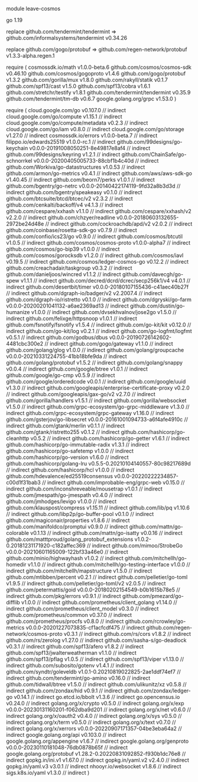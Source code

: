 module leave-cosmos

go 1.19

replace github.com/tendermint/tendermint => github.com/informalsystems/tendermint v0.34.26

replace github.com/gogo/protobuf => github.com/regen-network/protobuf v1.3.3-alpha.regen.1

require (
	cosmossdk.io/math v1.0.0-beta.6
	github.com/cosmos/cosmos-sdk v0.46.10
	github.com/cosmos/gogoproto v1.4.6
	github.com/gogo/protobuf v1.3.2
	github.com/gorilla/mux v1.8.0
	github.com/rakyll/statik v0.1.7
	github.com/spf13/cast v1.5.0
	github.com/spf13/cobra v1.6.1
	github.com/stretchr/testify v1.8.1
	github.com/tendermint/tendermint v0.35.9
	github.com/tendermint/tm-db v0.6.7
	google.golang.org/grpc v1.53.0
)

require (
	cloud.google.com/go v0.107.0 // indirect
	cloud.google.com/go/compute v1.15.1 // indirect
	cloud.google.com/go/compute/metadata v0.2.3 // indirect
	cloud.google.com/go/iam v0.8.0 // indirect
	cloud.google.com/go/storage v1.27.0 // indirect
	cosmossdk.io/errors v1.0.0-beta.7 // indirect
	filippo.io/edwards25519 v1.0.0-rc.1 // indirect
	github.com/99designs/go-keychain v0.0.0-20191008050251-8e49817e8af4 // indirect
	github.com/99designs/keyring v1.2.1 // indirect
	github.com/ChainSafe/go-schnorrkel v0.0.0-20200405005733-88cbf1b4c40d // indirect
	github.com/Workiva/go-datastructures v1.0.53 // indirect
	github.com/armon/go-metrics v0.4.1 // indirect
	github.com/aws/aws-sdk-go v1.40.45 // indirect
	github.com/beorn7/perks v1.0.1 // indirect
	github.com/bgentry/go-netrc v0.0.0-20140422174119-9fd32a8b3d3d // indirect
	github.com/bgentry/speakeasy v0.1.0 // indirect
	github.com/btcsuite/btcd/btcec/v2 v2.3.2 // indirect
	github.com/cenkalti/backoff/v4 v4.1.3 // indirect
	github.com/cespare/xxhash v1.1.0 // indirect
	github.com/cespare/xxhash/v2 v2.2.0 // indirect
	github.com/chzyer/readline v0.0.0-20180603132655-2972be24d48e // indirect
	github.com/cockroachdb/apd/v2 v2.0.2 // indirect
	github.com/coinbase/rosetta-sdk-go v0.7.9 // indirect
	github.com/confio/ics23/go v0.9.0 // indirect
	github.com/cosmos/btcutil v1.0.5 // indirect
	github.com/cosmos/cosmos-proto v1.0.0-alpha7 // indirect
	github.com/cosmos/go-bip39 v1.0.0 // indirect
	github.com/cosmos/gorocksdb v1.2.0 // indirect
	github.com/cosmos/iavl v0.19.5 // indirect
	github.com/cosmos/ledger-cosmos-go v0.12.2 // indirect
	github.com/creachadair/taskgroup v0.3.2 // indirect
	github.com/danieljoos/wincred v1.1.2 // indirect
	github.com/davecgh/go-spew v1.1.1 // indirect
	github.com/decred/dcrd/dcrec/secp256k1/v4 v4.0.1 // indirect
	github.com/desertbit/timer v0.0.0-20180107155436-c41aec40b27f // indirect
	github.com/dgraph-io/badger/v2 v2.2007.4 // indirect
	github.com/dgraph-io/ristretto v0.1.0 // indirect
	github.com/dgryski/go-farm v0.0.0-20200201041132-a6ae2369ad13 // indirect
	github.com/dustin/go-humanize v1.0.0 // indirect
	github.com/dvsekhvalnov/jose2go v1.5.0 // indirect
	github.com/felixge/httpsnoop v1.0.1 // indirect
	github.com/fsnotify/fsnotify v1.5.4 // indirect
	github.com/go-kit/kit v0.12.0 // indirect
	github.com/go-kit/log v0.2.1 // indirect
	github.com/go-logfmt/logfmt v0.5.1 // indirect
	github.com/godbus/dbus v0.0.0-20190726142602-4481cbc300e2 // indirect
	github.com/gogo/gateway v1.1.0 // indirect
	github.com/golang/glog v1.0.0 // indirect
	github.com/golang/groupcache v0.0.0-20210331224755-41bb18bfe9da // indirect
	github.com/golang/protobuf v1.5.2 // indirect
	github.com/golang/snappy v0.0.4 // indirect
	github.com/google/btree v1.0.1 // indirect
	github.com/google/go-cmp v0.5.9 // indirect
	github.com/google/orderedcode v0.0.1 // indirect
	github.com/google/uuid v1.3.0 // indirect
	github.com/googleapis/enterprise-certificate-proxy v0.2.0 // indirect
	github.com/googleapis/gax-go/v2 v2.7.0 // indirect
	github.com/gorilla/handlers v1.5.1 // indirect
	github.com/gorilla/websocket v1.5.0 // indirect
	github.com/grpc-ecosystem/go-grpc-middleware v1.3.0 // indirect
	github.com/grpc-ecosystem/grpc-gateway v1.16.0 // indirect
	github.com/gsterjov/go-libsecret v0.0.0-20161001094733-a6f4afe4910c // indirect
	github.com/gtank/merlin v0.1.1 // indirect
	github.com/gtank/ristretto255 v0.1.2 // indirect
	github.com/hashicorp/go-cleanhttp v0.5.2 // indirect
	github.com/hashicorp/go-getter v1.6.1 // indirect
	github.com/hashicorp/go-immutable-radix v1.3.1 // indirect
	github.com/hashicorp/go-safetemp v1.0.0 // indirect
	github.com/hashicorp/go-version v1.6.0 // indirect
	github.com/hashicorp/golang-lru v0.5.5-0.20210104140557-80c98217689d // indirect
	github.com/hashicorp/hcl v1.0.0 // indirect
	github.com/hdevalence/ed25519consensus v0.0.0-20220222234857-c00d1f31bab3 // indirect
	github.com/improbable-eng/grpc-web v0.15.0 // indirect
	github.com/inconshreveable/mousetrap v1.0.1 // indirect
	github.com/jmespath/go-jmespath v0.4.0 // indirect
	github.com/jmhodges/levigo v1.0.0 // indirect
	github.com/klauspost/compress v1.15.11 // indirect
	github.com/lib/pq v1.10.6 // indirect
	github.com/libp2p/go-buffer-pool v0.1.0 // indirect
	github.com/magiconair/properties v1.8.6 // indirect
	github.com/manifoldco/promptui v0.9.0 // indirect
	github.com/mattn/go-colorable v0.1.13 // indirect
	github.com/mattn/go-isatty v0.0.16 // indirect
	github.com/matttproud/golang_protobuf_extensions v1.0.2-0.20181231171920-c182affec369 // indirect
	github.com/mimoo/StrobeGo v0.0.0-20210601165009-122bf33a46e0 // indirect
	github.com/minio/highwayhash v1.0.2 // indirect
	github.com/mitchellh/go-homedir v1.1.0 // indirect
	github.com/mitchellh/go-testing-interface v1.0.0 // indirect
	github.com/mitchellh/mapstructure v1.5.0 // indirect
	github.com/mtibben/percent v0.2.1 // indirect
	github.com/pelletier/go-toml v1.9.5 // indirect
	github.com/pelletier/go-toml/v2 v2.0.5 // indirect
	github.com/petermattis/goid v0.0.0-20180202154549-b0b1615b78e5 // indirect
	github.com/pkg/errors v0.9.1 // indirect
	github.com/pmezard/go-difflib v1.0.0 // indirect
	github.com/prometheus/client_golang v1.14.0 // indirect
	github.com/prometheus/client_model v0.3.0 // indirect
	github.com/prometheus/common v0.37.0 // indirect
	github.com/prometheus/procfs v0.8.0 // indirect
	github.com/rcrowley/go-metrics v0.0.0-20201227073835-cf1acfcdf475 // indirect
	github.com/regen-network/cosmos-proto v0.3.1 // indirect
	github.com/rs/cors v1.8.2 // indirect
	github.com/rs/zerolog v1.27.0 // indirect
	github.com/sasha-s/go-deadlock v0.3.1 // indirect
	github.com/spf13/afero v1.8.2 // indirect
	github.com/spf13/jwalterweatherman v1.1.0 // indirect
	github.com/spf13/pflag v1.0.5 // indirect
	github.com/spf13/viper v1.13.0 // indirect
	github.com/subosito/gotenv v1.4.1 // indirect
	github.com/syndtr/goleveldb v1.0.1-0.20210819022825-2ae1ddf74ef7 // indirect
	github.com/tendermint/go-amino v0.16.0 // indirect
	github.com/tidwall/btree v1.5.0 // indirect
	github.com/ulikunitz/xz v0.5.8 // indirect
	github.com/zondax/hid v0.9.1 // indirect
	github.com/zondax/ledger-go v0.14.1 // indirect
	go.etcd.io/bbolt v1.3.6 // indirect
	go.opencensus.io v0.24.0 // indirect
	golang.org/x/crypto v0.5.0 // indirect
	golang.org/x/exp v0.0.0-20230131160201-f062dba9d201 // indirect
	golang.org/x/net v0.6.0 // indirect
	golang.org/x/oauth2 v0.4.0 // indirect
	golang.org/x/sys v0.5.0 // indirect
	golang.org/x/term v0.5.0 // indirect
	golang.org/x/text v0.7.0 // indirect
	golang.org/x/xerrors v0.0.0-20220907171357-04be3eba64a2 // indirect
	google.golang.org/api v0.103.0 // indirect
	google.golang.org/appengine v1.6.7 // indirect
	google.golang.org/genproto v0.0.0-20230110181048-76db0878b65f // indirect
	google.golang.org/protobuf v1.28.2-0.20220831092852-f930b1dc76e8 // indirect
	gopkg.in/ini.v1 v1.67.0 // indirect
	gopkg.in/yaml.v2 v2.4.0 // indirect
	gopkg.in/yaml.v3 v3.0.1 // indirect
	nhooyr.io/websocket v1.8.6 // indirect
	sigs.k8s.io/yaml v1.3.0 // indirect
)
